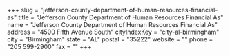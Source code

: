 +++
slug = "jefferson-county-department-of-human-resources-financial-as"
title = "Jefferson County Department of Human Resources Financial As"
name = "Jefferson County Department of Human Resources Financial As"
address = "4500 Fifth Avenue South"
cityIndexKey = "city-al-birmingham"
city = "Birmingham"
state = "AL"
postal = "35222"
website = ""
phone = "205 599-2900"
fax = ""
+++
